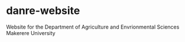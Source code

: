 # danre-website
Website for the Department of Agriculture and Envrionmental Sciences Makerere University
